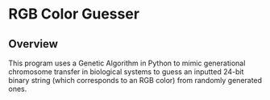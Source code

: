 # RGB Color Guesser

## Overview
This program uses a Genetic Algorithm in Python to mimic generational chromosome transfer in biological systems to guess an inputted 24-bit binary string (which corresponds to an RGB color) from randomly generated ones.
